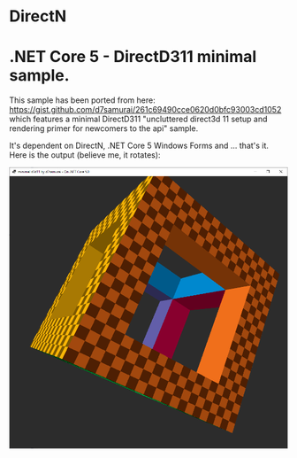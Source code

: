 # DirectN
 # .NET Core 5 - DirectD311 minimal sample.
 This sample has been ported from here: https://gist.github.com/d7samurai/261c69490cce0620d0bfc93003cd1052 which features a minimal DirectD311 "uncluttered direct3d 11 setup and rendering primer for newcomers to the api" sample.
 
 It's dependent on DirectN, .NET Core 5 Windows Forms and ... that's it. Here is the output (believe me, it rotates):

  ![Sample](../../Assets/minimald3d11.png?raw=true)

